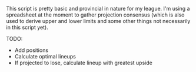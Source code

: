 This script is pretty basic and provincial in nature for my league. 
I'm using a spreadsheet at the moment to gather projection consensus 
(which is also used to derive upper and lower limits and 
some other things not necessarily in this script yet).

TODO:

- Add positions
- Calculate optimal lineups
- If projected to lose, calculate lineup with greatest upside
